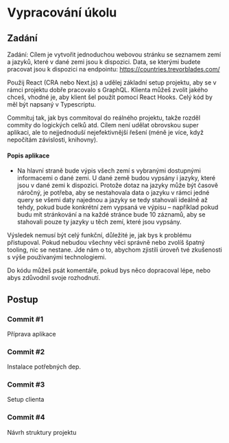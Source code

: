 # Vypracování úkolu

## Zadání

Zadání: Cílem je vytvořit jednoduchou webovou stránku se seznamem zemí a jazyků, které v dané zemi jsou k dispozici. Data, se kterými budete pracovat jsou k dispozici na endpointu: https://countries.trevorblades.com/

Použij React (CRA nebo Next.js) a udělej základní setup projektu, aby se v rámci projektu dobře pracovalo s GraphQL. Klienta můžeš zvolit jakého chceš, vhodné je, aby klient šel použít pomocí React Hooks. Celý kód by měl být napsaný v Typescriptu.

Commituj tak, jak bys commitoval do reálného projektu, takže rozděl commity do logických celků atd. Cílem není udělat obrovskou super aplikaci, ale to nejjednoduší nejefektivnější řešení (méně je více, když nepočítám závislosti, knihovny).

#### Popis aplikace

- Na hlavní straně bude výpis všech zemí s vybranými dostupnými informacemi o dané zemi. U dané země budou vypsány i jazyky, které jsou v dané zemi k dispozici. Protože dotaz na jazyky může být časově náročný, je potřeba, aby se nestahovala data o jazyku v rámci jedné query se všemi daty najednou a jazyky se tedy stahovali ideálně až tehdy, pokud bude konkrétní zem vypsaná ve výpisu – například pokud budu mít stránkování a na každé stránce bude 10 záznamů, aby se stahovali pouze ty jazyky u těch zemí, které jsou vypsány.

Výsledek nemusí být celý funkční, důležité je, jak bys k problému přistupoval. Pokud nebudou všechny věci správně nebo zvolíš špatný tooling, nic se nestane. Jde nám o to, abychom zjistili úroveň tvé zkušenosti s výše používanými technologiemi.

Do kódu můžeš psát komentáře, pokud bys něco dopracoval lépe, nebo abys zdůvodnil svoje rozhodnutí.

## Postup

### Commit #1

Příprava aplikace

### Commit #2

Instalace potřebných dep.

### Commit #3

Setup clienta

### Commit #4

Návrh struktury projektu
